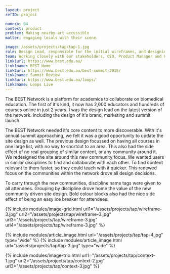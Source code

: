 ```yaml
---
layout: project
refID: project

numero: 04
context: product
problem: Making nearby art accessible
matter: engaging locals with their scene.

image: /assets/projects/tap/tap-1.jpg
role: Design Lead, responsible for the initial wireframes, and designing disciplines to thread through the site and event.
team: Working closely with our stakeholders, CEO, Product Manager and UI Designer for the new feature launch.
link1url: https://www.best.edu.au/
link1name: BEST Home
link2url: https://www.best.edu.au/best-summit-2015/
link2name: Summit Review
link3url: https://www.best.edu.au/loops/
link3name: Loops Live
---
```


The BEST Network is a platform for academics to collaborate on biomedical education. The first of it's kind, it now has 2,000 educators and hundreds of courses online in just 2 years. I was the design lead on the latest version of the network. Including the design of it's brand, marketing and summit launch.

The BEST Network needed it's core content to more discoverable. With it's annual summit approaching, we felt it was a good opportunity to update the site design as well. The previous design focussed on having all courses in one large list, with no way to shortcut to an area. This also had the side effect of no real grouping of similar content, or any community around it. We redesigned the site around this new community focus. We wanted users in similar disciplines to find and collaborate with each other. To find content relevant to them faster, so they could teach with it quicker. This renewed focus on the communities within the network drove all design decisions.

To carry through the new communities, discipline name tags were given to all attendees. Grouping by discipline drove home the value of the new community driven site design. Bold colour blocks also had the nice side effect of being an easy ice breaker for attendees.

{% include modules/image-grid.html url1="/assets/projects/tap/wireframe-3.jpg" url2="/assets/projects/tap/wireframe-3.jpg" url3="/assets/projects/tap/wireframe-3.jpg" url4="/assets/projects/tap/wireframe-3.jpg" %}

{% include modules/article_image.html url="/assets/projects/tap/tap-4.jpg" type="wide" %}
{% include modules/article_image.html url="/assets/projects/tap/tap-3.jpg" type="wide" %}

{% include modules/image-trio.html url1="/assets/projects/tap/context-1.jpg" url2="/assets/projects/tap/context-2.jpg" url3="/assets/projects/tap/context-3.jpg" %}
